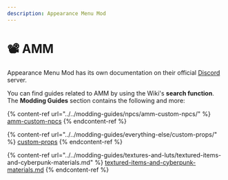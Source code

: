 ```yaml
---
description: Appearance Menu Mod
---
```


# 📽️ AMM

Appearance Menu Mod has its own documentation on their official [Discord](https://discord.com/invite/47jV2rNdgn) server.

You can find guides related to AMM by using the Wiki's **search function**. The **Modding Guides** section contains the following and more:

{% content-ref url="../../modding-guides/npcs/amm-custom-npcs/" %}
[amm-custom-npcs](../../modding-guides/npcs/amm-custom-npcs/)
{% endcontent-ref %}

{% content-ref url="../../modding-guides/everything-else/custom-props/" %}
[custom-props](../../modding-guides/everything-else/custom-props/)
{% endcontent-ref %}

{% content-ref url="../../modding-guides/textures-and-luts/textured-items-and-cyberpunk-materials.md" %}
[textured-items-and-cyberpunk-materials.md](../../modding-guides/textures-and-luts/textured-items-and-cyberpunk-materials.md)
{% endcontent-ref %}
